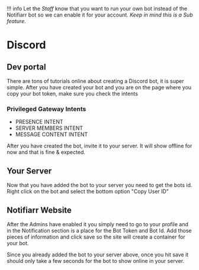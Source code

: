 !!! info
     Let the *Staff* know that you want to run your own bot instead of the Notifiarr bot so we can enable it for your account. *Keep in mind this is a Sub feature.*

# Discord

## Dev portal

There are tons of tutorials online about creating a Discord bot, it is super simple. After you have created your bot and you are on the page where you copy your bot token, make sure you check the intents

### Privileged Gateway Intents

- PRESENCE INTENT
- SERVER MEMBERS INTENT
- MESSAGE CONTENT INTENT

After you have created the bot, invite it to your server. It will show offline for now and that is fine & expected.

## Your Server

Now that you have added the bot to your server you need to get the bots id. Right click on the bot and select the bottom option "Copy User ID"

## Notifiarr Website

After the Admins have enabled it you simply need to go to your profile and in the Notification section is a place for the Bot Token and Bot Id. Add those pieces of information and click save so the site will create a container for your bot.

Since you already added the bot to your server above, once you hit save it should only take a few seconds for the bot to show online in your server.